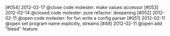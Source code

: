 [#054] 2012-02-17 @close code molester: make values accessor
[#053] 2012-02-14 @closed code molester: pure refactor: deepening
[#052] 2012-02-11 @open code molester: for fun write a config parser
[#051] 2012-02-11 @open set program name explicitly, streams
[#49] 2012-02-11 @open add "bleed" feature
